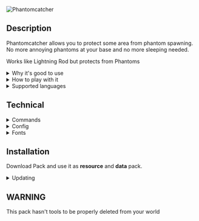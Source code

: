 ![Phantomcatcher](https://cdn.modrinth.com/data/cached_images/410e06fc1637cb99ae559026642c1ce1bf177b08.png)
## Description
Phantomcatcher allows you to protect some area from phantom spawning. No more annoying phantoms at your base and no more sleeping needed. 

Works like Lightning Rod but protects from Phantoms

<details>
<summary>Why it's good to use</summary>

- You can use cats. But it doesn't prevent Phantom spawning.

- You can turn off Phantom spawning by setting ```doInsomina``` gamerule to ```false```. But in some cases you need to farm Phantom Membranes.
- You can prevent phantom spawning by sleeping. But it may not work on a server.
- You can build glass roof above your base. But it can look terrible and be not comfortable if you use elytra to fly above your base.

Phantomcatcher doesn't have any of this problem. You just place it anywhere. You can even hide it.

</details>

<details>

<summary>How to play with it</summary>


<details>

<summary>Craft</summary>

![Craft](https://cdn.modrinth.com/data/aJR2iLDU/images/8f4dd436a76b41698e6443260cf347ff34258892.png)

</details>


<details>

<summary>How it catches Phantoms</summary>

Phantomcatcher can't catch Phantoms untill it fully charged. It charges for 3 game days (1 real hour) \
So after you place it you need to wait. 

You can see how phantomcatcher changes while charging.


<details>

<summary>Charge stages</summary>

Fully charged on **charge 3**

![Charge stages](https://cdn.modrinth.com/data/aJR2iLDU/images/b97662f00f6f7b0509fc237939f0af409ceecc75.png)

</details>

Phantomcatcher works on a limited area 5x5 chunks around it. (Chunk-aligned)

</details>

</details>

<details>

<summary>Supported languages</summary>

- English (US)
- [Крысиный перевод (Где?)](https://modrinth.com/resourcepack/rat-translation)
- Русский (Россия)
- Русскiй дореформенный (Россiйская имперiя)

</details>

## Technical


<details>

<summary>Commands</summary>
  
### Info

- ```/function info:phantomcatcher``` shows info about datapack

### Give

- ```/function give:phantomcatcher/phantomcatcher``` gives default Phantomcatcher
- ```/function give:phantomcatcher/phantomcatcher/charge_1``` gives Phantomcatcher with 1/3 charge
- ```/function give:phantomcatcher/phantomcatcher/charge_2``` gives Phantomcatcher with 2/3 charge
- ```/function give:phantomcatcher/phantomcatcher/charge_3``` gives Phantomcatcher with 3/3 charge
- ```/function give:phantomcatcher/phantom_spawn_egg``` gives Spawn Egg of Phantom, which protected from Phantomcatcher

</details>



<details>

<summary>Config</summary>

You can edit datapack if you need.

```phantomcatcher:config```
- ```charge_period```
- ```catch_square_size```
- ```catch_renamed_catchable```
 
Entity Tags

- ```#phantomcatcher:catchable```

</details>


<details>

<summary>Fonts</summary>

Pack also add new font: ```phantomcatcher:emoji```

Available emojies:
- ```{"translate":"emoji.phantomcatcher.phantomcatcher","font":"phantomcatcher:emoji"}```

</details>



## Installation
Download Pack and use it as **resource** and **data** pack.

<details>
<summary>Updating</summary>

Mostly you just need to replace older pack with newer.

If you have changed config you need to change it again in newer version

</details>



## WARNING
This pack hasn't tools to be properly deleted from your world
